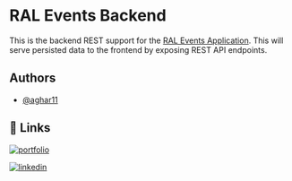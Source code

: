 # RAL Events Backend

This is the backend REST support for the [RAL Events Application]([https://github.com/aghar11](https://github.com/aghar11/ral-events-frontend-ios/tree/main)). This will serve persisted data to the frontend by exposing REST API endpoints.

## Authors

- [@aghar11](https://github.com/aghar11)


## 🔗 Links

[![portfolio](https://img.shields.io/badge/my_portfolio-000?style=for-the-badge&logo=ko-fi&logoColor=white)](https://akarsh.ca/)

[![linkedin](https://img.shields.io/badge/linkedin-0A66C2?style=for-the-badge&logo=linkedin&logoColor=white)](https://www.linkedin.com/in/akarsh-gharge-5881541b6/)
